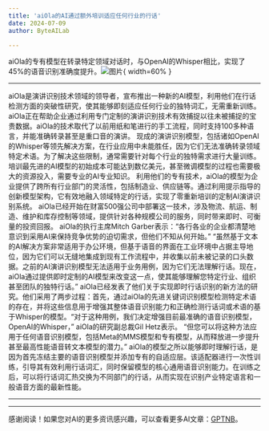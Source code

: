 ```yaml
---
title: 'aiOla的AI通过额外培训适应任何行业的行话'
date: 2024-07-09
author: ByteAILab

---
```


aiOla的专有模型在转录特定领域对话时，与OpenAI的Whisper相比，实现了45%的语音识别准确度提升。![图片](https://ai-techpark.com/wp-content/uploads/2024/07/aiOlas-AI-ada-960x540.jpg){ width=60% }

---

aiOla是演讲识别技术领域的领导者，宣布推出一种新的AI模型，利用他们在行话检测方面的突破性研究，使其能够即刻适应任何行业的独特词汇，无需重新训练。aiOla正在帮助企业通过利用专门定制的演讲识别技术有效捕捉以往未被捕捉的宝贵数据。aiOla的技术取代了以前用纸和笔进行的手工流程，同时支持100多种语言，并能准确转录甚至是重口音的演讲。
现成的演讲识别模型，包括诸如OpenAI的Whisper等领先解决方案，在行业应用中未能胜任，因为它们无法准确转录领域特定术语。为了解决这些限制，通常需要针对每个行业的独特需求进行大量训练。培训最先进的AI模型的初始成本可能达到数亿美元，甚至微调模型的过程也需要极大的资源投入，需要专业的AI专业知识。
利用他们的专有技术，aiOla的模型为企业提供了跨所有行业部门的灵活性，包括制造业、供应链等。通过利用提示指导的创新模型架构，它有效地融入领域特定的行话，实现了零重新培训的定制AI演讲识别系统。
aiOla已经开始在财富500强公司中部署这一技术，涉及物流、航运、制造、维护和库存控制等领域，提供针对各种规模公司的服务，同时带来即时、可衡量的投资回报。
aiOla的执行主席Mitch Garber表示：“各行各业的企业都清楚地意识到采用AI来保持竞争优势的迫切需求，但他们不知从何开始。” “虽然基于文本的AI解决方案非常适用于办公环境，但基于语音的界面在工业环境中占据主导地位，因为它们可以无缝地集成到现有工作流程中，并收集以前未被记录的口头数据。之前的AI演讲识别模型无法适用于业务用例，因为它们无法理解行话。现在，aiOla通过提供即时定制的AI模型来改变这一点，使其能够理解您特定行业、组织甚至团队的独特行话。”
aiOla已经发表了他们关于实现即时行话识别的新方法的研究。他们采用了两步过程：首先，通过aiOla的先进关键词识别模型检测特定术语的存在，并将这些信息用于增强其整体语音识别能力和正确检测行话词或术语的基于Whisper的模型。“对于这种用例，我们决定增强目前最准确的语音识别模型，OpenAI的Whisper，” aiOla的研究副总裁Gil Hetz表示。 “但您可以将这种方法应用于任何语音识别模型，包括Meta的MMS模型和专有模型，从而释放进一步提升甚至最高性能语音转文本模型的潜力。”
aiOla的模型之所以能够即时理解行话，是因为首先冻结主要的语音识别模型并添加专有的自适应层。该适配器进行一次性训练，引导其有效利用行话词汇，同时保留模型的核心通用语音识别能力。在训练之后，可以将行话词汇热交换为不同部门的行话，从而实现在识别产业特定语言和一般语音方面的最新性能。

---
---
感谢阅读！如果您对AI的更多资讯感兴趣，可以查看更多AI文章：[GPTNB](https://gptnb.com)。